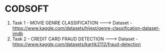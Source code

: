 # CODSOFT

1) Task 1 - MOVIE GENRE CLASSIFICATION ---> Dataset - https://www.kaggle.com/datasets/hijest/genre-classification-dataset-imdb
2) Task 2 - CREDIT CARD FRAUD DETECTION ---> Dataset - https://www.kaggle.com/datasets/kartik2112/fraud-detection
